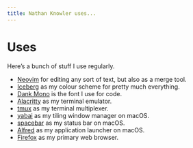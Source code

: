 ```yaml
---
title: Nathan Knowler uses...
---
```


# Uses

Here’s a bunch of stuff I use regularly.

- [Neovim] for editing any sort of text, but also as a merge tool.
- [Iceberg] as my colour scheme for pretty much everything.
- [Dank Mono] is the font I use for code.
- [Alacritty] as my terminal emulator.
- [tmux] as my terminal multiplexer.
- [yabai] as my tiling window manager on macOS.
- [spacebar] as my status bar on macOS.
- [Alfred] as my application launcher on macOS.
- [Firefox] as my primary web browser.

[Neovim]: https://neovim.io/
[Iceberg]: https://cocopon.github.io/iceberg.vim/
[Dank Mono]: https://gumroad.com/l/dank-mono
[Alacritty]: https://github.com/alacritty/alacritty
[tmux]: https://github.com/tmux/tmux
[yabai]: https://github.com/koekeishiya/yabai
[spacebar]: https://github.com/cmacrae/spacebar
[Alfred]: https://www.alfredapp.com/
[Firefox]: https://www.mozilla.org/firefox/
